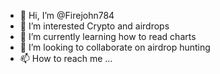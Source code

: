 - 👋 Hi, I’m @Firejohn784
- 👀 I’m interested Crypto and airdrops
- 🌱 I’m currently learning how to read charts
- 💞️ I’m looking to collaborate on airdrop hunting
- 📫 How to reach me ...

<!---
Firejohn784/Firejohn784 is a ✨ special ✨ repository because its `README.md` (this file) appears on your GitHub profile.
You can click the Preview link to take a look at your changes.
--->
